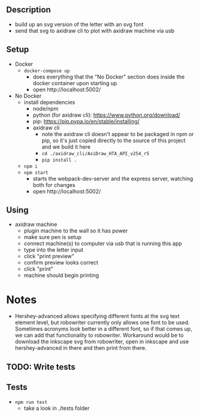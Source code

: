 ## Description

  - build up an svg version of the letter with an svg font
  - send that svg to axidraw cli to plot with axidraw machine via usb

## Setup

- Docker
  - `docker-compose up`
    - does everything that the "No Docker" section does inside the docker container upon starting up
    - open http://localhost:5002/
- No Docker
  - install dependencies
    - node/npm
    - python (for axidraw cli): https://www.python.org/download/
    - pip: https://pip.pypa.io/en/stable/installing/
    - axidraw cli
      - note the axidraw cli doesn't appear to be packaged in npm or pip, so it's just copied directly to the source of this project and we build it here
      - `cd ./axidraw_cli/AxiDraw_HTA_API_v254_r5`
      - `pip install .`
  - `npm i`
  - `npm start`
    - starts the webpack-dev-server and the express server, watching both for changes
    - open http://localhost:5002/
    

## Using

- axidraw machine
  - plugin machine to the wall so it has power
  - make sure pen is setup
  - connect machine(s) to computer via usb that is running this app
  - type into the letter input
  - click "print preview"
  - confirm preview looks correct
  - click "print"
  - machine should begin printing

# Notes

- Hershey-advanced allows specifying different fonts at the svg text element level, but robowriter currently only allows one font to be used. Sometimes acronyms look better in a different font, so if that comes up, we can add that functionality to robowriter. Workaround would be to download the inkscape svg from robowriter, open in inkscape and use hershey-advanced in there and then print from there.

## TODO: Write tests
## Tests

- `npm run test`
  - take a look in ./tests folder

